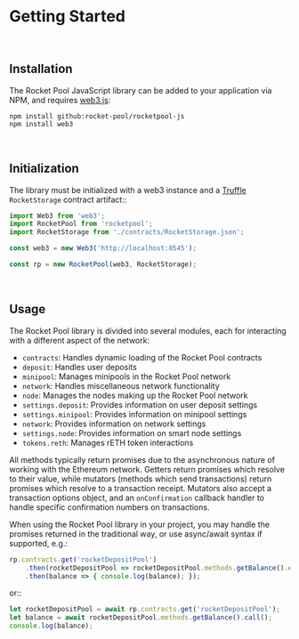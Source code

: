 # Getting Started

<br>

## Installation

The Rocket Pool JavaScript library can be added to your application via NPM, and requires [web3.js](https://github.com/ethereum/web3.js/):

    npm install github:rocket-pool/rocketpool-js
    npm install web3


<br>

## Initialization


The library must be initialized with a web3 instance and a [Truffle](https://github.com/trufflesuite/truffle) `RocketStorage` contract artifact::

```javascript
import Web3 from 'web3';
import RocketPool from 'rocketpool';
import RocketStorage from './contracts/RocketStorage.json';

const web3 = new Web3('http://localhost:8545');

const rp = new RocketPool(web3, RocketStorage);
```


<br>

## Usage


The Rocket Pool library is divided into several modules, each for interacting with a different aspect of the network:

* `contracts`: Handles dynamic loading of the Rocket Pool contracts
* `deposit`: Handles user deposits
* `minipool`: Manages minipools in the Rocket Pool network
* `network`: Handles miscellaneous network functionality
* `node`: Manages the nodes making up the Rocket Pool network
* `settings.deposit`: Provides information on user deposit settings
* `settings.minipool`: Provides information on minipool settings
* `network`: Provides information on network settings
* `settings.node`: Provides information on smart node settings
* `tokens.reth`: Manages rETH token interactions

All methods typically return promises due to the asynchronous nature of working with the Ethereum network.
Getters return promises which resolve to their value, while mutators (methods which send transactions) return promises which resolve to a transaction receipt.
Mutators also accept a transaction options object, and an `onConfirmation` callback handler to handle specific confirmation numbers on transactions.

When using the Rocket Pool library in your project, you may handle the promises returned in the traditional way, or use async/await syntax if supported, e.g.:

```javascript
rp.contracts.get('rocketDepositPool')
    .then(rocketDepositPool => rocketDepositPool.methods.getBalance().call())
    .then(balance => { console.log(balance); });
```
or::
```javascript
let rocketDepositPool = await rp.contracts.get('rocketDepositPool');
let balance = await rocketDepositPool.methods.getBalance().call();
console.log(balance);
```